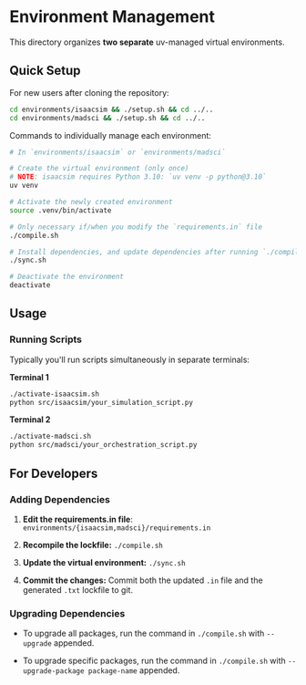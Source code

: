 # Environment Management

This directory organizes **two separate** uv-managed virtual environments.

## Quick Setup

For new users after cloning the repository:

```bash
cd environments/isaacsim && ./setup.sh && cd ../..
cd environments/madsci && ./setup.sh && cd ../..
```

Commands to individually manage each environment:

```bash
# In `environments/isaacsim` or `environments/madsci`

# Create the virtual environment (only once)
# NOTE: isaacsim requires Python 3.10: `uv venv -p python@3.10`
uv venv

# Activate the newly created environment
source .venv/bin/activate

# Only necessary if/when you modify the `requirements.in` file
./compile.sh

# Install dependencies, and update dependencies after running `./compile.sh`
./sync.sh

# Deactivate the environment
deactivate
```

## Usage

### Running Scripts

Typically you'll run scripts simultaneously in separate terminals:

**Terminal 1**
```bash
./activate-isaacsim.sh
python src/isaacsim/your_simulation_script.py
```

**Terminal 2**
```bash
./activate-madsci.sh
python src/madsci/your_orchestration_script.py
```

## For Developers

### Adding Dependencies

1. **Edit the requirements.in file**: `environments/{isaacsim,madsci}/requirements.in`

2. **Recompile the lockfile:** `./compile.sh`

3. **Update the virtual environment:** `./sync.sh`

4. **Commit the changes:** Commit both the updated `.in` file and the generated `.txt` lockfile to git.

### Upgrading Dependencies

- To upgrade all packages, run the command in `./compile.sh` with `--upgrade` appended.

- To upgrade specific packages, run the command in `./compile.sh` with `--upgrade-package package-name` appended.
